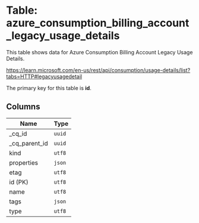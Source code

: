 # Table: azure_consumption_billing_account_legacy_usage_details

This table shows data for Azure Consumption Billing Account Legacy Usage Details.

https://learn.microsoft.com/en-us/rest/api/consumption/usage-details/list?tabs=HTTP#legacyusagedetail

The primary key for this table is **id**.

## Columns

| Name          | Type          |
| ------------- | ------------- |
|_cq_id|`uuid`|
|_cq_parent_id|`uuid`|
|kind|`utf8`|
|properties|`json`|
|etag|`utf8`|
|id (PK)|`utf8`|
|name|`utf8`|
|tags|`json`|
|type|`utf8`|